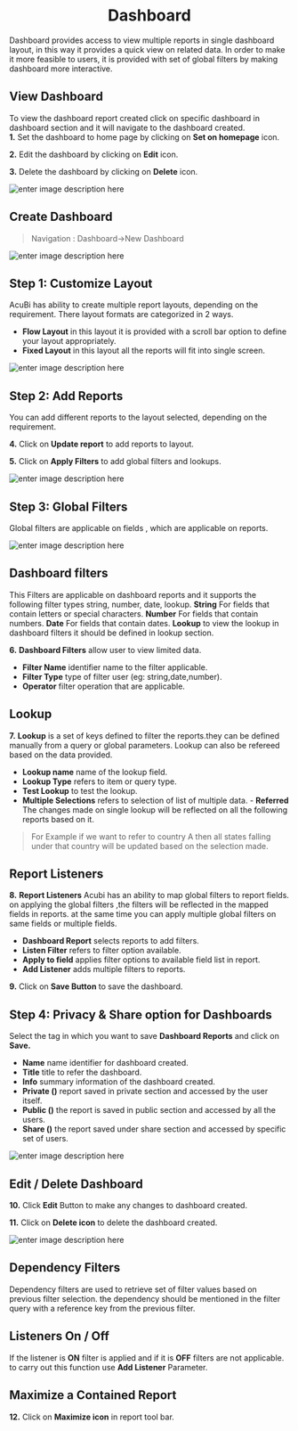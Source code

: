 <center><h1>Dashboard</h1></center>

Dashboard provides access to view multiple reports in single dashboard layout, in this way it provides a quick view on related data. In order to make it more feasible to users, it is provided with set of global filters by making dashboard more interactive.

## View Dashboard

 To view the dashboard report created click on specific dashboard in dashboard section and it will navigate to the dashboard created.  
**1.**  Set the dashboard to home page by clicking on **Set on homepage** icon.

**2.** Edit the dashboard by clicking on **Edit** icon.

**3.** Delete the dashboard by clicking on **Delete** icon.

![enter image description here](https://raw.githubusercontent.com/sv18042016/fp1/b56b16b1de0a7088433221a92efcb565b3baae2e/images/view%20-dash.png)

## Create Dashboard

> Navigation : Dashboard→New Dashboard

![enter image description here](https://raw.githubusercontent.com/sv18042016/fp1/20367797e10c5eabfec8ab65d23699fb34843101/images/dash.png)

 ## Step 1:  Customize Layout 
  
AcuBi has ability to create multiple report layouts, depending on the requirement. There layout formats are categorized in 2 ways.
- **Flow Layout** in this layout it is provided with a scroll bar option to define your layout appropriately.
- **Fixed Layout** in this layout all the reports will fit into single screen.

![enter image description here](https://raw.githubusercontent.com/sv18042016/fp1/4c3c6dabd96221095d0b54d5b2df37c49a919276/images/layout.png)

## Step 2: Add Reports

You can add different reports to the layout selected, depending on the requirement.

**4.** Click on **Update report** to add reports to layout.

**5.**  Click on **Apply Filters**  to add global filters and lookups.

![enter image description here](https://raw.githubusercontent.com/sv18042016/fp1/ac1da552c0d05c08fa1aad5c0c1d07df190fd388/images/add_rep%5Borts.png)

## Step 3: Global Filters

Global filters are applicable on fields , which are applicable on reports.

![enter image description here](https://raw.githubusercontent.com/sv18042016/fp1/ac1da552c0d05c08fa1aad5c0c1d07df190fd388/images/dash_filters.png)

## Dashboard filters

This Filters are applicable on dashboard reports and it supports the following filter types string, number, date, lookup.
**String** For fields that contain letters or special characters.
**Number** For fields that contain numbers.
**Date** For fields that contain dates.
**Lookup** to view the lookup in dashboard filters it should be defined in lookup section.

**6.**  **Dashboard Filters** allow user to view limited data.

-   **Filter Name**  identifier name to the filter applicable.
-   **Filter Type**  type of filter user (eg: string,date,number).
-   **Operator**  filter operation that are applicable.

## Lookup   

  **7.**   **Lookup** is a set of keys defined to filter the reports.they can be defined manually from a query or global parameters. Lookup can also be refereed based on the data provided.
   -   **Lookup name**  name of the lookup field.
   -   **Lookup Type**  refers to item or query type.
   -   **Test Lookup**  to test the lookup.
   -   **Multiple Selections**  refers to selection of list of multiple data.
    -   **Referred** The changes made on single lookup will be reflected on all the following reports based on it.
  >  For Example if we want to refer to country A then all states falling under that country will be updated based on the selection made.

  ## Report Listeners    
 **8.**  **Report Listeners**  Acubi has an ability to map global filters to report fields. on applying the global filters ,the filters will be reflected in the mapped fields in reports. at the same time you can apply multiple global filters on same fields or multiple fields.
 
   -  **Dashboard Report**  selects reports to add filters.
   -   **Listen Filter**  refers to filter option available.
   -   **Apply to field**  applies filter options to available field list in report.
   - **Add Listener**  adds multiple filters to reports.
     
**9.**  Click on  **Save Button**  to save the dashboard.
 
## Step 4: Privacy & Share option for Dashboards

Select the tag in which you want to save  **Dashboard Reports**  and click on  **Save.**
-   **Name**  name identifier for dashboard created.
-   **Title**  title to refer the dashboard.
-   **Info**  summary information of the dashboard created.
-   **Private ()**  report saved in private section and accessed by the user itself.
-   **Public ()**  the report is saved in public section and accessed by all the users.
-   **Share ()**  the report saved under share section and accessed by specific set of users.

![enter image description here](https://raw.githubusercontent.com/sv18042016/fp1/0fb2c0fe9fbc99b6ac2cd3d818fe7533a74872b8/images/2018-02-06_16-09-56.png)
## Edit / Delete Dashboard

**10.** Click  **Edit**  Button to make any changes to dashboard created.

**11.** Click on  **Delete icon**  to delete the dashboard created.

![enter image description here](https://raw.githubusercontent.com/sv18042016/fp1/ac1da552c0d05c08fa1aad5c0c1d07df190fd388/images/dashboard.png)
## Dependency Filters

Dependency filters are used to retrieve set of filter values based on previous filter selection. the dependency should be mentioned in the filter query with a reference key from the previous filter.

## Listeners On / Off

If the listener is  **ON**  filter is applied and if it is  **OFF**  filters are not applicable. to carry out this function use  **Add Listener** Parameter.

## Maximize a Contained Report

**12.**  Click on  **Maximize icon**  in report tool bar.

<!--stackedit_data:
eyJoaXN0b3J5IjpbLTI5MzA3NjIyXX0=
-->
<!--stackedit_data:
eyJoaXN0b3J5IjpbLTEwMzg4MTQ0MzYsMTc5ODE4MTg4NCwtMj
Y2NzMyODg1LC0xOTY3NjY5NTQwLC03NjY3MTI5NDksMzM4OTM0
NTAsMTU0OTE4ODE1MywzMzg5MzQ1MF19
-->